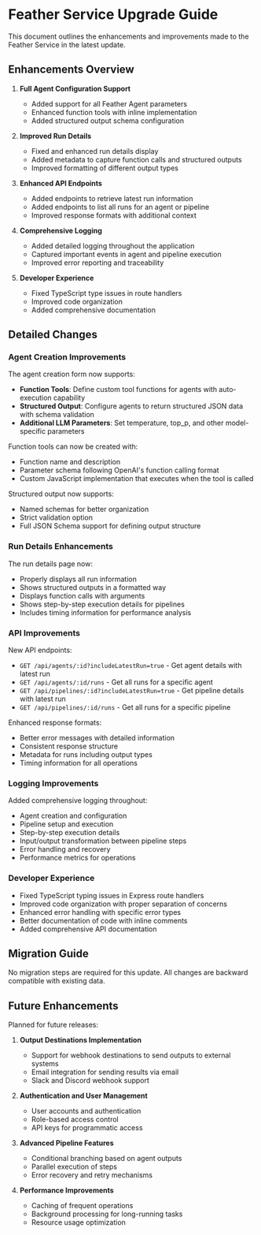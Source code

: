 # Feather Service Upgrade Guide

This document outlines the enhancements and improvements made to the Feather Service in the latest update.

## Enhancements Overview

1. **Full Agent Configuration Support**
   - Added support for all Feather Agent parameters
   - Enhanced function tools with inline implementation
   - Added structured output schema configuration

2. **Improved Run Details**
   - Fixed and enhanced run details display
   - Added metadata to capture function calls and structured outputs
   - Improved formatting of different output types

3. **Enhanced API Endpoints**
   - Added endpoints to retrieve latest run information
   - Added endpoints to list all runs for an agent or pipeline
   - Improved response formats with additional context

4. **Comprehensive Logging**
   - Added detailed logging throughout the application
   - Captured important events in agent and pipeline execution
   - Improved error reporting and traceability

5. **Developer Experience**
   - Fixed TypeScript type issues in route handlers
   - Improved code organization
   - Added comprehensive documentation

## Detailed Changes

### Agent Creation Improvements

The agent creation form now supports:

- **Function Tools**: Define custom tool functions for agents with auto-execution capability
- **Structured Output**: Configure agents to return structured JSON data with schema validation
- **Additional LLM Parameters**: Set temperature, top_p, and other model-specific parameters

Function tools can now be created with:
- Function name and description
- Parameter schema following OpenAI's function calling format
- Custom JavaScript implementation that executes when the tool is called

Structured output now supports:
- Named schemas for better organization
- Strict validation option
- Full JSON Schema support for defining output structure

### Run Details Enhancements

The run details page now:

- Properly displays all run information
- Shows structured outputs in a formatted way
- Displays function calls with arguments
- Shows step-by-step execution details for pipelines
- Includes timing information for performance analysis

### API Improvements

New API endpoints:

- `GET /api/agents/:id?includeLatestRun=true` - Get agent details with latest run
- `GET /api/agents/:id/runs` - Get all runs for a specific agent
- `GET /api/pipelines/:id?includeLatestRun=true` - Get pipeline details with latest run
- `GET /api/pipelines/:id/runs` - Get all runs for a specific pipeline

Enhanced response formats:
- Better error messages with detailed information
- Consistent response structure
- Metadata for runs including output types
- Timing information for all operations

### Logging Improvements

Added comprehensive logging throughout:

- Agent creation and configuration
- Pipeline setup and execution
- Step-by-step execution details
- Input/output transformation between pipeline steps
- Error handling and recovery
- Performance metrics for operations

### Developer Experience

- Fixed TypeScript typing issues in Express route handlers
- Improved code organization with proper separation of concerns
- Enhanced error handling with specific error types
- Better documentation of code with inline comments
- Added comprehensive API documentation

## Migration Guide

No migration steps are required for this update. All changes are backward compatible with existing data.

## Future Enhancements

Planned for future releases:

1. **Output Destinations Implementation**
   - Support for webhook destinations to send outputs to external systems
   - Email integration for sending results via email
   - Slack and Discord webhook support

2. **Authentication and User Management**
   - User accounts and authentication
   - Role-based access control
   - API keys for programmatic access

3. **Advanced Pipeline Features**
   - Conditional branching based on agent outputs
   - Parallel execution of steps
   - Error recovery and retry mechanisms

4. **Performance Improvements**
   - Caching of frequent operations
   - Background processing for long-running tasks
   - Resource usage optimization